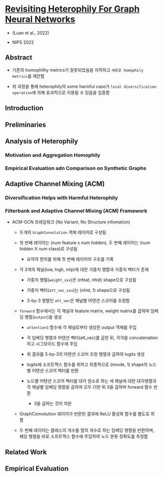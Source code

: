 # [Revisiting Heterophily For Graph Neural Networks](https://arxiv.org/pdf/2210.07606.pdf)

- (Luan et al., 2022)

- NIPS 2022

## Abstract 

- 기존의 homophilhy metrics가 잘못되었음을 지적하고 `새로운 homophily metrics`를 제안함

- 위 과정을 통해 heterophily의 some harmful case가 `local diversification operation`에 의해 효과적으로 이용될 수 있음을 입증함 


## Introduction 


## Preliminaries


## Analysis of Heterophily 

### Motivation and Aggregation Homophily 

### Empirical Evaluation adn Comparison on Synthetic Graphs


## Adaptive Channel Mixing (ACM)

### Diversification Helps with Harmful Heterophily

### Filterbank and Adaptive Channel Mixing (ACM) Framework

- ACM-GCN 프레임워크 (No Variant, No Structure infomation)

    - 두개의 `GraphConvolution` 객체 레이어로 구성됨

    - 첫 번째 레이어는 (num feature x num hidden), 두 번째 레이어는 (num hidden X num class)로 구성됨

        - 요약의 편의를 위해 첫 번째 레이어의 구조를 기록 

    - 각 3개의 채널(low, high, mlp)에 대한 가중치 행렬과 가중치 벡터가 존재

        - 가중치 행렬(`weight_xxx`)은 (nfeat, nhid) shape으로 구성됨

        - 가중치 벡터(`att_vec_xxx`)는 (nhid, 1) shape으로 구성됨
    
        - 3-by-3 행렬인 `att_vec`은 채널별 어텐션 스코어를 조정함 
    
    - `forward` 함수에서는 각 채널과 feature matrix, weight matrix를 곱하여 임베딩 행렬(`output`)을 생성 

        - `attention3` 함수에 각 채널로부터 생성한 output 객체를 주입

        - 각 임베딩 행렬과 어텐션 벡터(att_vec)를 곱한 뒤, 각각을 concatenation하고 시그모이드 함수에 주입

        - 위 결과를 3-by-3의 어텐션 스코어 조정 행렬과 곱하여 logits 생성 

        - logits에 소프트맥스 함수를 취하고 최종적으로 (nnode, 1) shape의 노드별 어텐션 스코어 벡터를 반환 

        - 노드별 어텐션 스코어 벡터를 대각 원소로 하는 세 채널에 대한 대각행렬과 각 채널별 임베딩 행렬을 곱하여 모두 더한 뒤 3을 곱하며 forward 함수 반환 

            - 3을 곱하는 것이 의문

    - GraphConvolution 레이어가 반환한 결과에 ReLU 활성화 함수를 별도로 취함 

    - 두 번째 레이어는 클래스의 개수를 열의 개수로 하는 임베딩 행렬을 반환하며, 해당 행렬을 바로 소프트맥스 함수에 주입하여 노드 분류 정확도를 측정함 

## Related Work 


## Empirical Evaluation 